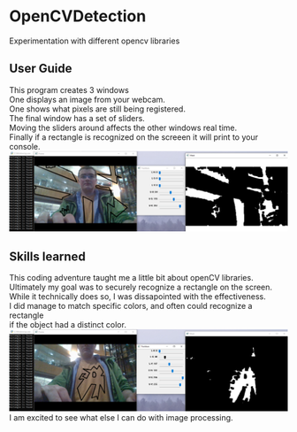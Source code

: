 # OpenCVDetection
Experimentation with different opencv libraries 

## User Guide
This program creates 3 windows<br/>
One displays an image from your webcam.<br/>
One shows what pixels are still being registered.<br/>
The final window has a set of sliders.<br/>
Moving the sliders around affects the other windows real time.<br/>
Finally if a rectangle is recognized on the screeen it will print to your console.<br/>
![The three windows displayed](Screenshots/Rectangle_Found.png)

## Skills learned
This coding adventure taught me a little bit about openCV libraries.<br/>
Ultimately my goal was to securely recognize a rectangle on the screen.<br/>
While it technically does so, I was dissapointed with the effectiveness.<br/>
I did manage to match specific colors, and often could recognize a rectangle<br/>
if the object had a distinct color.<br/>
![The program matching yellow](Screenshots/Match_shirt.png)
I am excited to see what else I can do with image processing.<br/>
